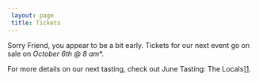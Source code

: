 ```yaml
---
 layout: page
 title: Tickets
---
```


Sorry Friend, you appear to be a bit early. Tickets for our next event go on sale on *October 6th @ 8 am**.

For more details on our next tasting, check out June Tasting: The Locals][1].

[1]: /most-recent/
